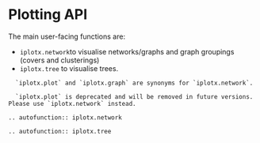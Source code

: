 # Plotting API
The main user-facing functions are:

- `iplotx.network`to visualise networks/graphs and graph groupings (covers and clusterings)
- `iplotx.tree` to visualise trees.

```{tip}
  `iplotx.plot` and `iplotx.graph` are synonyms for `iplotx.network`.
```

```{warning}
  `iplotx.plot` is deprecated and will be removed in future versions. Please use `iplotx.network` instead.
```

```{eval-rst}
.. autofunction:: iplotx.network

.. autofunction:: iplotx.tree
